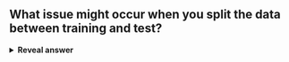 ## What issue might occur when you split the data between training and test?
<details>
<summary><b>Reveal answer</b></summary>
Data leakage: knowledge of the test set leaks into the training set
</details>
